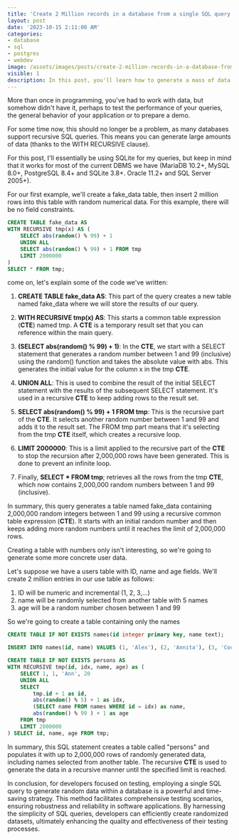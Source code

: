 ```yaml
---
title: 'Create 2 Million records in a database from a single SQL query'
layout: post
date: '2023-10-15 2:11:00 AM'
categories:
- database
- sql
- postgres
- webdev
image: /assets/images/posts/create-2-million-records-in-a-database-from-a-single-sql-query.png
visible: 1
description: In this post, you'll learn how to generate a mass of data using WITH RECURSIVE clause.
---
```

More than once in programming, you've had to work with data, but somehow didn't have it, perhaps to test the performance of your queries, the general behavior of your application or to prepare a demo.

For some time now, this should no longer be a problem, as many databases support recursive SQL queries. This means you can generate large amounts of data (thanks to the WITH RECURSIVE clause).

For this post, I'll essentially be using SQLite for my queries, but keep in mind that it works for most of the current DBMS we have (MariaDB 10.2+, MySQL 8.0+, PostgreSQL 8.4+ and SQLite 3.8+. Oracle 11.2+ and SQL Server 2005+).

For our first example, we'll create a fake_data table, then insert 2 million rows into this table with random numerical data. For this example, there will be no field constraints.

```sql
CREATE TABLE fake_data AS
WITH RECURSIVE tmp(x) AS (
    SELECT abs(random() % 99) + 1
    UNION ALL
    SELECT abs(random() % 99) + 1 FROM tmp
    LIMIT 2000000
)
SELECT * FROM tmp;
```

come on, let's explain some of the code we've written:

1. **CREATE TABLE fake_data AS**: This part of the query creates a new table named fake_data where we will store the results of our query.

2. **WITH RECURSIVE tmp(x) AS**: This starts a common table expression (**CTE**) named tmp. A **CTE** is a temporary result set that you can reference within the main query.

3. **(SELECT abs(random() % 99) + 1)**: In the **CTE**, we start with a SELECT statement that generates a random number between 1 and 99 (inclusive) using the random() function and takes the absolute value with abs. This generates the initial value for the column x in the tmp **CTE**.

4. **UNION ALL**: This is used to combine the result of the initial SELECT statement with the results of the subsequent SELECT statement. It's used in a recursive **CTE** to keep adding rows to the result set.

5. **SELECT abs(random() % 99) + 1 FROM tmp**: This is the recursive part of the **CTE**. It selects another random number between 1 and 99 and adds it to the result set. The FROM tmp part means that it's selecting from the tmp **CTE** itself, which creates a recursive loop.

6. **LIMIT 2000000**: This is a limit applied to the recursive part of the **CTE** to stop the recursion after 2,000,000 rows have been generated. This is done to prevent an infinite loop.

7. Finally, **SELECT * FROM tmp**; retrieves all the rows from the tmp **CTE**, which now contains 2,000,000 random numbers between 1 and 99 (inclusive).

In summary, this query generates a table named fake_data containing 2,000,000 random integers between 1 and 99 using a recursive common table expression (**CTE**). It starts with an initial random number and then keeps adding more random numbers until it reaches the limit of 2,000,000 rows.

Creating a table with numbers only isn't interesting, so we're going to generate some more concrete user data.

Let's suppose we have a users table with ID, name and age fields. We'll create 2 million entries in our use table as follows:

1. ID will be numeric and incremental (1, 2, 3,...)
2. name will be randomly selected from another table with 5 names
3. age will be a random number chosen between 1 and 99

So we're going to create a table containing only the names

```sql
CREATE TABLE IF NOT EXISTS names(id integer primary key, name text);

INSERT INTO names(id, name) VALUES (1, 'Alex'), (2, 'Annita'), (3, 'Coco'), (4, 'Sundar'),(5, 'Zuck');
```

```sql
CREATE TABLE IF NOT EXISTS persons AS
WITH RECURSIVE tmp(id, idx, name, age) as (
	SELECT 1, 1, 'Ann', 20
	UNION ALL
	SELECT
		tmp.id + 1 as id,
		abs(random() % 5) + 1 as idx,
		(SELECT name FROM names WHERE id = idx) as name,
		abs(random() % 99 ) + 1 as age
	FROM tmp
	LIMIT 2000000 
) SELECT id, name, age FROM tmp;
```

In summary, this SQL statement creates a table called "persons" and populates it with up to 2,000,000 rows of randomly generated data, including names selected from another table. The recursive **CTE** is used to generate the data in a recursive manner until the specified limit is reached.

In conclusion, for developers focused on testing, employing a single SQL query to generate random data within a database is a powerful and time-saving strategy. This method facilitates comprehensive testing scenarios, ensuring robustness and reliability in software applications. By harnessing the simplicity of SQL queries, developers can efficiently create randomized datasets, ultimately enhancing the quality and effectiveness of their testing processes.
